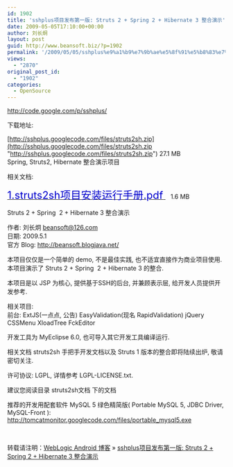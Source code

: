 ```yaml
---
id: 1902
title: 'sshplus项目发布第一版: Struts 2 + Spring 2 + Hibernate 3 整合演示'
date: 2009-05-05T17:10:00+00:00
author: 刘长炯
layout: post
guid: http://www.beansoft.biz/?p=1902
permalink: '/2009/05/05/sshplus%e9%a1%b9%e7%9b%ae%e5%8f%91%e5%b8%83%e7%ac%ac%e4%b8%80%e7%89%88-struts-2-spring-2-hibernate-3-%e6%95%b4%e5%90%88%e6%bc%94%e7%a4%ba/'
views:
  - "2870"
original_post_id:
  - "1902"
categories:
  - OpenSource
---
```

<http://code.google.com/p/sshplus/> 

下载地址:

[http://sshplus.googlecode.com/files/struts2sh.zip](http://sshplus.googlecode.com/files/struts2sh.zip "http://sshplus.googlecode.com/files/struts2sh.zip") 27.1 MB   
Spring, Struts2, Hibernate 整合演示项目 

相关文档:

<a style="font-size:140%;" href="http://sshplus.googlecode.com/files/1.struts2sh%E9%A1%B9%E7%9B%AE%E5%AE%89%E8%A3%85%E8%BF%90%E8%A1%8C%E6%89%8B%E5%86%8C.pdf"><font color="#0000cc" size="5">1.struts2sh项目安装运行手册.pdf</font> </a>&#160;&#160; 1.6 MB 

Struts 2 + Spring&#160; 2 + Hibernate 3 整合演示 

作者: 刘长炯 beansoft@126.com   
日期: 2009.5.1   
官方 Blog: <http://beansoft.blogjava.net/>

本项目仅仅是一个简单的 demo, 不是最佳实践, 也不适宜直接作为商业项目使用. 本项目演示了 Struts 2 + Spring&#160; 2 + Hibernate 3 的整合. 

本项目是以 JSP 为核心, 提供基于SSH的后台, 并兼顾表示层, 给开发人员提供开发参考. 

相关项目:   
前台: ExtJS(一点点, 公告) EasyValidation(现名 RapidValidation) jQuery CSSMenu XloadTree FckEditor 

开发工具为 MyEclipse 6.0, 也可导入其它开发工具编译运行. 

相关文档 struts2sh 手把手开发文档以及 Struts 1 版本的整合即将陆续出炉, 敬请密切关注. 

许可协议: LGPL, 详情参考 LGPL-LICENSE.txt. 

建议您阅读目录 struts2sh文档 下的文档 

推荐的开发用配套软件 MySQL 5 绿色精简版( Portable MySQL 5, JDBC Driver, MySQL-Front ):   
<http://tomcatmonitor.googlecode.com/files/portable_mysql5.exe>

&#160;

[](http://sshplus.googlecode.com/files/1.struts2sh%E9%A1%B9%E7%9B%AE%E5%AE%89%E8%A3%85%E8%BF%90%E8%A1%8C%E6%89%8B%E5%86%8C.doc)

转载请注明：[WebLogic Android 博客](http://www.beansoft.biz) &raquo; [sshplus项目发布第一版: Struts 2 + Spring 2 + Hibernate 3 整合演示](http://www.beansoft.biz/2009/05/05/sshplus%e9%a1%b9%e7%9b%ae%e5%8f%91%e5%b8%83%e7%ac%ac%e4%b8%80%e7%89%88-struts-2-spring-2-hibernate-3-%e6%95%b4%e5%90%88%e6%bc%94%e7%a4%ba/)
